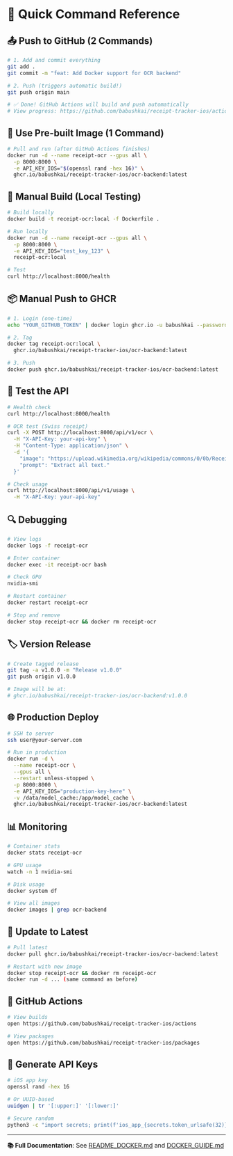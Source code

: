 # 🚀 Quick Command Reference

## 📤 Push to GitHub (2 Commands)

```bash
# 1. Add and commit everything
git add .
git commit -m "feat: Add Docker support for OCR backend"

# 2. Push (triggers automatic build!)
git push origin main

# ✅ Done! GitHub Actions will build and push automatically
# View progress: https://github.com/babushkai/receipt-tracker-ios/actions
```

## 🐳 Use Pre-built Image (1 Command)

```bash
# Pull and run (after GitHub Actions finishes)
docker run -d --name receipt-ocr --gpus all \
  -p 8000:8000 \
  -e API_KEY_IOS="$(openssl rand -hex 16)" \
  ghcr.io/babushkai/receipt-tracker-ios/ocr-backend:latest
```

## 🔨 Manual Build (Local Testing)

```bash
# Build locally
docker build -t receipt-ocr:local -f Dockerfile .

# Run locally
docker run -d --name receipt-ocr --gpus all \
  -p 8000:8000 \
  -e API_KEY_IOS="test_key_123" \
  receipt-ocr:local

# Test
curl http://localhost:8000/health
```

## 📦 Manual Push to GHCR

```bash
# 1. Login (one-time)
echo "YOUR_GITHUB_TOKEN" | docker login ghcr.io -u babushkai --password-stdin

# 2. Tag
docker tag receipt-ocr:local \
  ghcr.io/babushkai/receipt-tracker-ios/ocr-backend:latest

# 3. Push
docker push ghcr.io/babushkai/receipt-tracker-ios/ocr-backend:latest
```

## 🧪 Test the API

```bash
# Health check
curl http://localhost:8000/health

# OCR test (Swiss receipt)
curl -X POST http://localhost:8000/api/v1/ocr \
  -H "X-API-Key: your-api-key" \
  -H "Content-Type: application/json" \
  -d '{
    "image": "https://upload.wikimedia.org/wikipedia/commons/0/0b/ReceiptSwiss.jpg",
    "prompt": "Extract all text."
  }'

# Check usage
curl http://localhost:8000/api/v1/usage \
  -H "X-API-Key: your-api-key"
```

## 🔍 Debugging

```bash
# View logs
docker logs -f receipt-ocr

# Enter container
docker exec -it receipt-ocr bash

# Check GPU
nvidia-smi

# Restart container
docker restart receipt-ocr

# Stop and remove
docker stop receipt-ocr && docker rm receipt-ocr
```

## 🏷️ Version Release

```bash
# Create tagged release
git tag -a v1.0.0 -m "Release v1.0.0"
git push origin v1.0.0

# Image will be at:
# ghcr.io/babushkai/receipt-tracker-ios/ocr-backend:v1.0.0
```

## 🌐 Production Deploy

```bash
# SSH to server
ssh user@your-server.com

# Run in production
docker run -d \
  --name receipt-ocr \
  --gpus all \
  --restart unless-stopped \
  -p 8000:8000 \
  -e API_KEY_IOS="production-key-here" \
  -v /data/model_cache:/app/model_cache \
  ghcr.io/babushkai/receipt-tracker-ios/ocr-backend:latest
```

## 📊 Monitoring

```bash
# Container stats
docker stats receipt-ocr

# GPU usage
watch -n 1 nvidia-smi

# Disk usage
docker system df

# View all images
docker images | grep ocr-backend
```

## 🔄 Update to Latest

```bash
# Pull latest
docker pull ghcr.io/babushkai/receipt-tracker-ios/ocr-backend:latest

# Restart with new image
docker stop receipt-ocr && docker rm receipt-ocr
docker run -d ... (same command as before)
```

## 🐙 GitHub Actions

```bash
# View builds
open https://github.com/babushkai/receipt-tracker-ios/actions

# View packages
open https://github.com/babushkai/receipt-tracker-ios/packages
```

## 🔐 Generate API Keys

```bash
# iOS app key
openssl rand -hex 16

# Or UUID-based
uuidgen | tr '[:upper:]' '[:lower:]'

# Secure random
python3 -c "import secrets; print(f'ios_app_{secrets.token_urlsafe(32)}')"
```

---

**📚 Full Documentation**: See [README_DOCKER.md](README_DOCKER.md) and [DOCKER_GUIDE.md](DOCKER_GUIDE.md)

